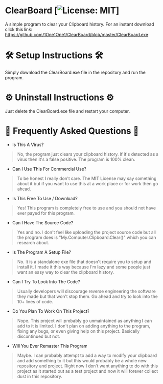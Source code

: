 # ClearBoard [![License: MIT](https://img.shields.io/badge/License-MIT-yellow.svg)]
A simple program to clear your Clipboard history. For an instant download click this link: https://github.com/1One1One1/ClearBoard/blob/master/ClearBoard.exe

# 🛠 Setup Instructions 🛠
Simply download the ClearBoard.exe file in the repository and run the program.

# ⚙️ Uninstall Instructions ⚙️
Just delete the ClearBoard.exe file and restart your computer.

# 💬 Frequently Asked Questions 💬

- Is This A Virus?
> No, the program just clears your clipboard history. If it's detected as a virus
then it's a false positive. The program is 100% clean.

- Can I Use This For Commercial Use?
> To be honest I really don't care. The MIT License may say something about it
but if you want to use this at a work place or for work then go ahead.

- Is This Free To Use / Download?
> Yes! This program is completely free to use and you should not have ever
payed for this program.

- Can I Have The Source Code?
> Yes and no. I don't feel like uploading the project source code but all the
program does is "My.Computer.Clipboard.Clear()" which you can research about.

- Is The Program A Setup File?
> No. It is a standalone exe file that doesn't require you to setup and install
it. I made it this way because I'm lazy and some people just want an easy way to
clear the clipboard history.

- Can I Try To Look Into The Code?
> Usually developers will discourage reverse engineering the software they made
but that won't stop them. Go ahead and try to look into the 10+ lines of code.

- Do You Plan To Work On This Project?
> Nope. This project will probably go unmaintained as anything I can add to it
is limited. I don't plan on adding anything to the program, fixing any bugs, or even
giving help on this project. Basically discontinued but not.

- Will You Ever Remaster This Program
> Maybe. I can probably attempt to add a way to modify your clipboard and add
something to it but this would probably be a whole new repository and project.
Right now I don't want anything to do with this project as it started out as a
test project and now it will forever collect dust in this repository.
